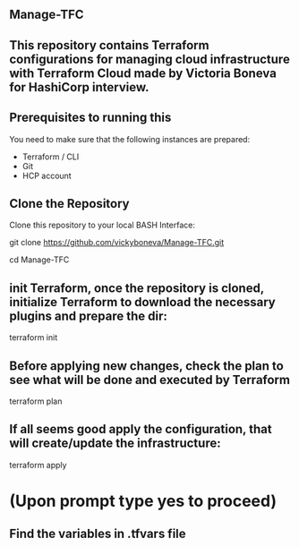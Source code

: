 
## Manage-TFC

## This repository contains Terraform configurations for managing cloud infrastructure with Terraform Cloud made by Victoria Boneva for HashiCorp interview.

## Prerequisites to running this

You need to make sure that the following instances are prepared:

- Terraform / CLI
- Git 
- HCP account

## Clone the Repository

Clone this repository to your local BASH Interface:


git clone https://github.com/vickyboneva/Manage-TFC.git

cd Manage-TFC

## init Terraform, once the repository is cloned, initialize Terraform to download the necessary plugins and prepare the dir:


terraform init


## Before applying new changes, check the plan to see what will be done and executed by Terraform

terraform plan

## If all seems good apply the configuration, that will create/update the infrastructure:

terraform apply

# (Upon prompt type yes to proceed)

## Find the variables in .tfvars file
